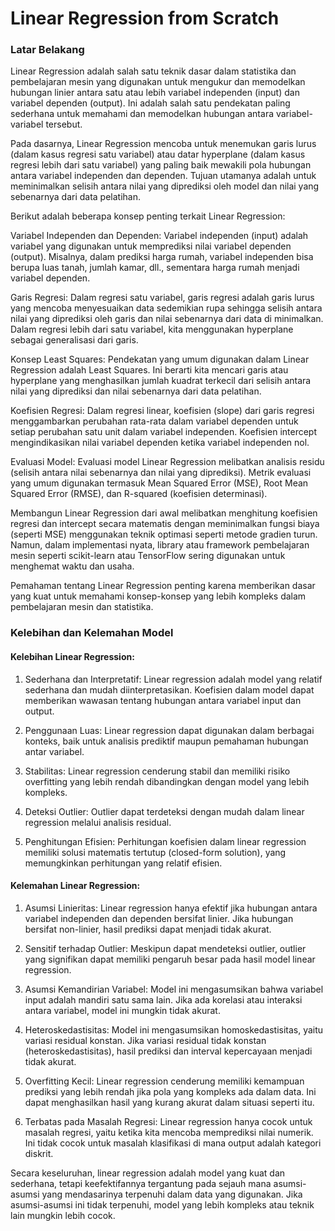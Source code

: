 # Linear Regression from Scratch
### Latar Belakang
Linear Regression adalah salah satu teknik dasar dalam statistika dan pembelajaran mesin yang digunakan untuk mengukur dan memodelkan hubungan linier antara satu atau lebih variabel independen (input) dan variabel dependen (output). Ini adalah salah satu pendekatan paling sederhana untuk memahami dan memodelkan hubungan antara variabel-variabel tersebut.

Pada dasarnya, Linear Regression mencoba untuk menemukan garis lurus (dalam kasus regresi satu variabel) atau datar hyperplane (dalam kasus regresi lebih dari satu variabel) yang paling baik mewakili pola hubungan antara variabel independen dan dependen. Tujuan utamanya adalah untuk meminimalkan selisih antara nilai yang diprediksi oleh model dan nilai yang sebenarnya dari data pelatihan.

Berikut adalah beberapa konsep penting terkait Linear Regression:

Variabel Independen dan Dependen: Variabel independen (input) adalah variabel yang digunakan untuk memprediksi nilai variabel dependen (output). Misalnya, dalam prediksi harga rumah, variabel independen bisa berupa luas tanah, jumlah kamar, dll., sementara harga rumah menjadi variabel dependen.

Garis Regresi: Dalam regresi satu variabel, garis regresi adalah garis lurus yang mencoba menyesuaikan data sedemikian rupa sehingga selisih antara nilai yang diprediksi oleh garis dan nilai sebenarnya dari data di minimalkan. Dalam regresi lebih dari satu variabel, kita menggunakan hyperplane sebagai generalisasi dari garis.

Konsep Least Squares: Pendekatan yang umum digunakan dalam Linear Regression adalah Least Squares. Ini berarti kita mencari garis atau hyperplane yang menghasilkan jumlah kuadrat terkecil dari selisih antara nilai yang diprediksi dan nilai sebenarnya dari data pelatihan.

Koefisien Regresi: Dalam regresi linear, koefisien (slope) dari garis regresi menggambarkan perubahan rata-rata dalam variabel dependen untuk setiap perubahan satu unit dalam variabel independen. Koefisien intercept mengindikasikan nilai variabel dependen ketika variabel independen nol.

Evaluasi Model: Evaluasi model Linear Regression melibatkan analisis residu (selisih antara nilai sebenarnya dan nilai yang diprediksi). Metrik evaluasi yang umum digunakan termasuk Mean Squared Error (MSE), Root Mean Squared Error (RMSE), dan R-squared (koefisien determinasi).

Membangun Linear Regression dari awal melibatkan menghitung koefisien regresi dan intercept secara matematis dengan meminimalkan fungsi biaya (seperti MSE) menggunakan teknik optimasi seperti metode gradien turun. Namun, dalam implementasi nyata, library atau framework pembelajaran mesin seperti scikit-learn atau TensorFlow sering digunakan untuk menghemat waktu dan usaha.

Pemahaman tentang Linear Regression penting karena memberikan dasar yang kuat untuk memahami konsep-konsep yang lebih kompleks dalam pembelajaran mesin dan statistika.

### Kelebihan dan Kelemahan Model

#### Kelebihan Linear Regression:

1. Sederhana dan Interpretatif: Linear regression adalah model yang relatif sederhana dan mudah diinterpretasikan. Koefisien dalam model dapat memberikan wawasan tentang hubungan antara variabel input dan output.

2. Penggunaan Luas: Linear regression dapat digunakan dalam berbagai konteks, baik untuk analisis prediktif maupun pemahaman hubungan antar variabel.

3. Stabilitas: Linear regression cenderung stabil dan memiliki risiko overfitting yang lebih rendah dibandingkan dengan model yang lebih kompleks.

4. Deteksi Outlier: Outlier dapat terdeteksi dengan mudah dalam linear regression melalui analisis residual.

5. Penghitungan Efisien: Perhitungan koefisien dalam linear regression memiliki solusi matematis tertutup (closed-form solution), yang memungkinkan perhitungan yang relatif efisien.

#### Kelemahan Linear Regression:

1. Asumsi Linieritas: Linear regression hanya efektif jika hubungan antara variabel independen dan dependen bersifat linier. Jika hubungan bersifat non-linier, hasil prediksi dapat menjadi tidak akurat.

2. Sensitif terhadap Outlier: Meskipun dapat mendeteksi outlier, outlier yang signifikan dapat memiliki pengaruh besar pada hasil model linear regression.

3. Asumsi Kemandirian Variabel: Model ini mengasumsikan bahwa variabel input adalah mandiri satu sama lain. Jika ada korelasi atau interaksi antara variabel, model ini mungkin tidak akurat.

4. Heteroskedastisitas: Model ini mengasumsikan homoskedastisitas, yaitu variasi residual konstan. Jika variasi residual tidak konstan (heteroskedastisitas), hasil prediksi dan interval kepercayaan menjadi tidak akurat.

5. Overfitting Kecil: Linear regression cenderung memiliki kemampuan prediksi yang lebih rendah jika pola yang kompleks ada dalam data. Ini dapat menghasilkan hasil yang kurang akurat dalam situasi seperti itu.

6. Terbatas pada Masalah Regresi: Linear regression hanya cocok untuk masalah regresi, yaitu ketika kita mencoba memprediksi nilai numerik. Ini tidak cocok untuk masalah klasifikasi di mana output adalah kategori diskrit.

Secara keseluruhan, linear regression adalah model yang kuat dan sederhana, tetapi keefektifannya tergantung pada sejauh mana asumsi-asumsi yang mendasarinya terpenuhi dalam data yang digunakan. Jika asumsi-asumsi ini tidak terpenuhi, model yang lebih kompleks atau teknik lain mungkin lebih cocok.
